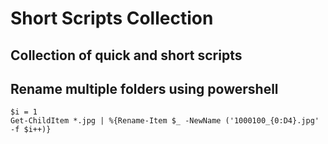 # Short Scripts Collection
 
## Collection of quick and short scripts


## Rename multiple folders using powershell
 
```
$i = 1
Get-ChildItem *.jpg | %{Rename-Item $_ -NewName ('1000100_{0:D4}.jpg' -f $i++)}
```

